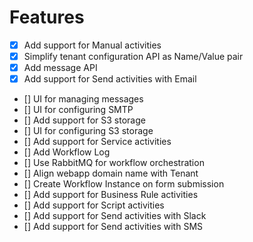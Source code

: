 # Features

- [x] Add support for Manual activities
- [x] Simplify tenant configuration API as Name/Value pair
- [x] Add message API
- [x] Add support for Send activities with Email
- [] UI for managing messages
- [] UI for configuring SMTP
- [] Add support for S3 storage
- [] UI for configuring S3 storage
- [] Add support for Service activities
- [] Add Workflow Log
- [] Use RabbitMQ for workflow orchestration
- [] Align webapp domain name with Tenant
- [] Create Workflow Instance on form submission
- [] Add support for Business Rule activities
- [] Add support for Script activities
- [] Add support for Send activities with Slack
- [] Add support for Send activities with SMS
